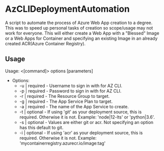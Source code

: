 # AzCLIDeploymentAutomation

A script to automate the process of Azure Web App creation to a degree. This was to speed up personal tasks of creation so scope/usage may not work for everyone. This will either create a Web App with a "Blessed" Image or a Web Apps for Container and specifying an existing Image in an already created ACR(Azure Container Registry).

## Usage 
Usage: <[command]> options [parameters]
- Options:
    - -u | required - Username to sign in with for AZ CLI.
    - -p | required - Password to sign in with for AZ CLI.
    - -r | required - The Resource Group to target.
    - -g | required - The App Service Plan to target.
    - -a | required - The name of the App Service to create.
    - -t | optional - If using 'git' as your deployment source, this is required. Otherwise it is not. Example: 'node|12-lts' or 'python|3.6'.
    - -s | optional - Values are either git or acr. Not specifying an option has this default to git.
    - -i | optional - If using 'acr' as your deployment source, this is required. Otherwise it is not. Example: 'mycontainerregistry.azurecr.io/image:tag'
